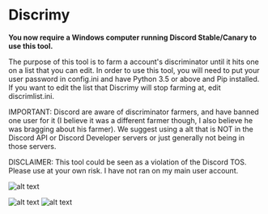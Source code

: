 # Discrimy

**You now require a Windows computer running Discord Stable/Canary to use this tool.**

The purpose of this tool is to farm a account's discriminator until it hits one on a list that you can edit. In order to use this tool, you will need to put your user password in config.ini and have Python 3.5 or above and Pip installed. If you want to edit the list that Discrimy will stop farming at, edit discrimlist.ini.

IMPORTANT: Discord are aware of discriminator farmers, and have banned one user for it (I believe it was a different farmer though, I also believe he was bragging about his farmer). We suggest using a alt that is NOT in the Discord API or Discord Developer servers or just generally not being in those servers.

DISCLAIMER: This tool could be seen as a violation of the Discord TOS. Please use at your own risk. I have not ran on my main user account.

![alt text](http://i.imgur.com/skbVrau.png)

![alt text](http://i.imgur.com/YtbbtMQ.png)
![alt text](http://i.imgur.com/cR1aB3c.png)
